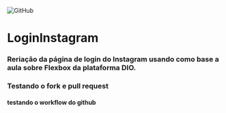 ![GitHub](https://img.shields.io/github/license/Lucianosillva/LoginInstagram)
# LoginInstagram
### Reriação da página de login do Instagram usando como base a aula sobre Flexbox da plataforma DIO.
### Testando o fork e pull request
#### testando o workflow do github

